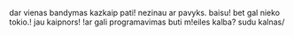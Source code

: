 dar vienas bandymas kazkaip pati!
nezinau ar pavyks. baisu!
bet gal nieko tokio.!
jau kaipnors!
!ar gali programavimas buti m!eiles kalba?
sudu kalnas/
